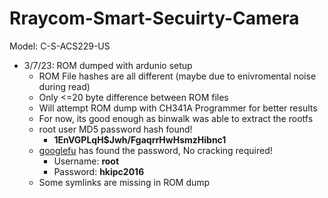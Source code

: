 # Rraycom-Smart-Secuirty-Camera

Model: C-S-ACS229-US

- 3/7/23: ROM dumped with ardunio setup
    - ROM File hashes are all different (maybe due to enivromental noise during read)
    - Only <=20 byte difference between ROM files
    - Will attempt ROM dump with CH341A Programmer for better results
    - For now, its good enough as binwalk was able to extract the rootfs
    - root user MD5 password hash found!
        - **$1$EnVGPLqH$Jwh/FgaqrrHwHsmzHibnc1**
    - [googlefu](https://gist.github.com/gabonator/74cdd6ab4f733ff047356198c781f27d?permalink_comment_id=3452955#gistcomment-3452955) has found the password, No cracking required!
        - Username: **root**
        - Password: **hkipc2016**
    - Some symlinks are missing in ROM dump
